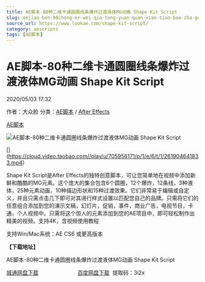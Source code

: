 ```yaml
---
title: AE脚本-80种二维卡通圆圈线条爆炸过渡液体MG动画 Shape Kit Script
slug: aejiao-ben-80chong-er-wei-qia-tong-yuan-quan-xian-tiao-bao-zha-guo-du-ye-ti-mgdong-hua-shape-kit-script
source_url: https://www.lookae.com/shape-kit-script/
category: aescripts
tags: [AE脚本]
---
```

# AE脚本-80种二维卡通圆圈线条爆炸过渡液体MG动画 Shape Kit Script

2020/05/03 17:32

作者：大众脸
分类：[AE脚本](https://www.lookae.com/after-effects/aescripts/) / [After Effects](https://www.lookae.com/after-effects/)

[AE脚本](https://www.lookae.com/tag/ae%e8%84%9a%e6%9c%ac/)

![AE脚本-80种二维卡通圆圈线条爆炸过渡液体MG动画 Shape Kit Script](https://www.lookae.com/wp-content/uploads/2020/05/Shape-Kit-Script.jpg "AE脚本-80种二维卡通圆圈线条爆炸过渡液体MG动画 Shape Kit Script-LookAE.com")

[﻿[﻿]("https://cloud.video.taobao.com//play/u/705956171/p/1/e/6/t/1/261904641833.mp4)](https://cloud.video.taobao.com//play/u/705956171/p/1/e/6/t/1/261904641833.mp4)

Shape Kit Script是After Effects的独特创意脚本，可让您简单地在视频中添加新鲜和酷酷的MG元素。这个庞大的集合包含6个圆圈，12个爆炸，12条线，3种液体，25种元素动画，10种描边形状和15种过渡效果。它们非常易于编辑或自定义，并且只需点击几下即可对其进行样式设置以匹配您自己的品牌。只需将它们的任意组合添加到您的演示文稿，幻灯片，促销，事件，商业广告，电视节目，卡通，个人视频中。只需将这个惊人的元素添加到您的AE项目中，即可轻松制作出精美的视频。支持4K，含视频使用教程

支持Win/Mac系统：AE CS6 或更高版本

**【下载地址】**

AE脚本-80种二维卡通圆圈线条爆炸过渡液体MG动画 Shape Kit Script

[城通网盘下载](https://72k.us/file/680462-441405429)                          [百度网盘下载](https://pan.baidu.com/s/1j7ucwc-zo0GWDzAj9cGnCg)  提取码：3i2x
